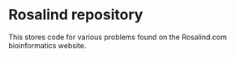 # Rosalind repository

This stores code for various problems found on the Rosalind.com bioinformatics website.
